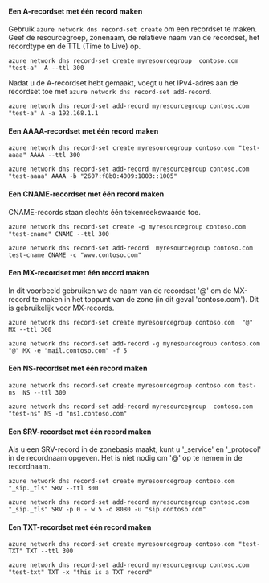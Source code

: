 #### Een A-recordset met één record maken

Gebruik `azure network dns record-set create` om een recordset te maken. Geef de resourcegroep, zonenaam, de relatieve naam van de recordset, het recordtype en de TTL (Time to Live) op.

    azure network dns record-set create myresourcegroup  contoso.com "test-a"  A --ttl 300

Nadat u de A-recordset hebt gemaakt, voegt u het IPv4-adres aan de recordset toe met `azure network dns record-set add-record`.

    azure network dns record-set add-record myresourcegroup contoso.com "test-a" A -a 192.168.1.1

#### Een AAAA-recordset met één record maken

    azure network dns record-set create myresourcegroup contoso.com "test-aaaa" AAAA --ttl 300

    azure network dns record-set add-record myresourcegroup contoso.com "test-aaaa" AAAA -b "2607:f8b0:4009:1803::1005"

#### Een CNAME-recordset met één record maken

CNAME-records staan slechts één tekenreekswaarde toe.


    azure network dns record-set create -g myresourcegroup contoso.com  "test-cname" CNAME --ttl 300

    azure network dns record-set add-record  myresourcegroup contoso.com  test-cname CNAME -c "www.contoso.com"


#### Een MX-recordset met één record maken

In dit voorbeeld gebruiken we de naam van de recordset '@' om de MX-record te maken in het toppunt van de zone (in dit geval 'contoso.com'). Dit is gebruikelijk voor MX-records.

    azure network dns record-set create myresourcegroup contoso.com  "@"  MX --ttl 300

    azure network dns record-set add-record -g myresourcegroup contoso.com  "@" MX -e "mail.contoso.com" -f 5


#### Een NS-recordset met één record maken

    azure network dns record-set create myresourcegroup contoso.com test-ns  NS --ttl 300

    azure network dns record-set add-record myresourcegroup  contoso.com  "test-ns" NS -d "ns1.contoso.com"

#### Een SRV-recordset met één record maken

Als u een SRV-record in de zonebasis maakt, kunt u '_service' en '_protocol' in de recordnaam opgeven. Het is niet nodig om '@' op te nemen in de recordnaam.


    azure network dns record-set create myresourcegroup contoso.com "_sip._tls" SRV --ttl 300

    azure network dns record-set add-record myresourcegroup contoso.com  "_sip._tls" SRV -p 0 - w 5 -o 8080 -u "sip.contoso.com"

#### Een TXT-recordset met één record maken

    azure network dns record-set create myresourcegroup contoso.com "test-TXT" TXT --ttl 300

    azure network dns record-set add-record myresourcegroup contoso.com "test-txt" TXT -x "this is a TXT record"


<!--HONumber=Sep16_HO3-->


